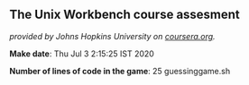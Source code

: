 ## The Unix Workbench course assesment

*provided by Johns Hopkins University on [coursera.org](https://www.coursera.org/).*

**Make date**: Thu Jul 3 2:15:25 IST 2020

**Number of lines of code in the game**: 25 guessinggame.sh
